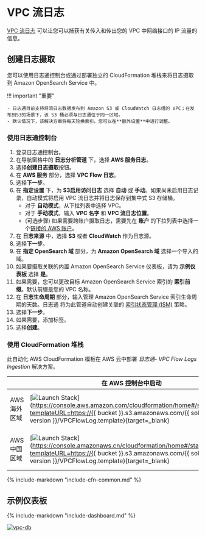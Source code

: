 # VPC 流日志
[VPC 流日志](https://docs.aws.amazon.com/vpc/latest/userguide/flow-logs.html) 可以让您可以捕获有关传入和传出您的 VPC 中网络接口的 IP 流量的信息。

## 创建日志摄取
您可以使用日志通控制台或通过部署独立的 CloudFormation 堆栈来将日志摄取到 Amazon OpenSearch Service 中。

!!! important "重要"

    - 日志通目前支持将流日志数据发布到 Amazon S3 或 CloudWatch 日志组的 VPC；在发布到S3的场景下，该 S3 桶必须与日志通位于同一区域。
    - 默认情况下，该解决方案将每天轮换索引。您可以在**额外设置**中进行调整。

### 使用日志通控制台
1. 登录日志通控制台。
2. 在导航窗格中的 **日志分析管道** 下，选择 **AWS 服务日志**。
3. 选择**创建日志摄取**按钮。
4. 在 **AWS 服务** 部分，选择 **VPC Flow 日志**。
5. 选择**下一步**。
6. 在 **指定设置** 下，为 **S3启用访问日志** 选择 **自动** 或 **手动**。如果尚未启用日志记录，自动模式将启用 VPC 流日志并将日志保存到集中式 S3 存储桶。
    - 对于 **自动模式**，从下拉列表中选择 VPC。
    - 对于 **手动模式**，输入 **VPC 名字** 和 **VPC 流日志位置**。
    - (可选步骤) 如果需要跨账户摄取日志，需要先在 **账户** 的下拉列表中选择一个[链接的 AWS 账户](../link-account/index.md)。
 7. 在 **日志来源** 中，选择 **S3** 或者 **CloudWatch** 作为日志源。
 8. 选择**下一步**。
 9. 在 **指定 OpenSearch 域** 部分，为 **Amazon OpenSearch 域** 选择一个导入的域。
 10. 如果要摄取关联的内置 Amazon OpenSearch Service 仪表板，请为 **示例仪表板** 选择 **是**。
 11. 如果需要，您可以更改目标 Amazon OpenSearch Service 索引的 **索引前缀**。默认前缀是您的 VPC 名称。
 12. 在 **日志生命周期** 部分，输入管理 Amazon OpenSearch Service 索引生命周期的天数。日志通 将为此管道自动创建关联的 [索引状态管理 (ISM)](https://opensearch.org/docs/latest/im-plugin/ism/index/) 策略。
 13. 选择**下一步**。
 14. 如果需要，添加标签。
 15. 选择**创建**。

### 使用 CloudFormation 堆栈
此自动化 AWS CloudFormation 模板在 AWS 云中部署 *日志通- VPC Flow Logs Ingestion* 解决方案。

|                      | 在 AWS 控制台中启动                                        | 下载模板                                            |
| -------------------- | ------------------------------------------------------------ | ------------------------------------------------------------ |
| AWS 海外区域 | [![Launch Stack](../../images/launch-stack.png)](https://console.aws.amazon.com/cloudformation/home#/stacks/new?templateURL=https://{{ bucket }}.s3.amazonaws.com/{{ solution }}/{{ version }}/VPCFlowLog.template){target=_blank} | [Template](https://{{ bucket }}.s3.amazonaws.com/{{ solution }}/{{ version }}/VPCFlowLog.template) |
| AWS 中国区域 | [![Launch Stack](../../images/launch-stack.png)](https://console.amazonaws.cn/cloudformation/home#/stacks/new?templateURL=https://{{ bucket }}.s3.amazonaws.com/{{ solution }}/{{ version }}/VPCFlowLog.template){target=_blank} | [Template](https://{{ bucket }}.s3.amazonaws.com/{{ solution }}/{{ version }}/VPCFlowLog.template) |

{%
include-markdown "include-cfn-common.md"
%}

## 示例仪表板
{%
include-markdown "include-dashboard.md"
%}

[![vpc-db]][vpc-db]


[vpc-db]: ../../images/dashboards/vpcflow-db.png